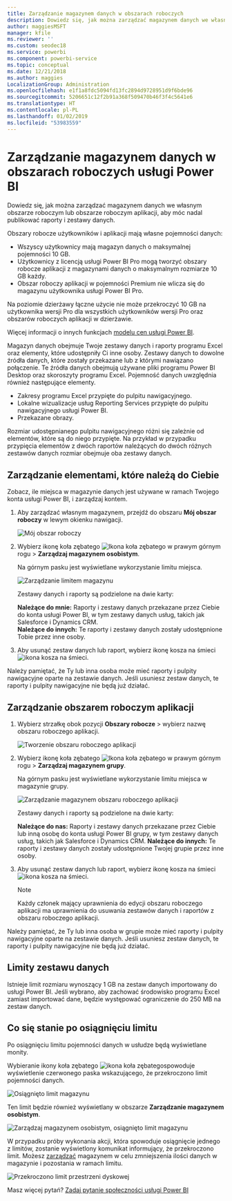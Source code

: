 ```yaml
---
title: Zarządzanie magazynem danych w obszarach roboczych
description: Dowiedz się, jak można zarządzać magazynem danych we własnym obszarze roboczym lub obszarze roboczym aplikacji, aby móc nadal publikować raporty i zestawy danych.
author: maggiesMSFT
manager: kfile
ms.reviewer: ''
ms.custom: seodec18
ms.service: powerbi
ms.component: powerbi-service
ms.topic: conceptual
ms.date: 12/21/2018
ms.author: maggies
LocalizationGroup: Administration
ms.openlocfilehash: e1f1a8fdc5094fd13fc2894d9728951d9f6bde96
ms.sourcegitcommit: 5206651c12f2b91a368f509470b46f3f4c5641e6
ms.translationtype: HT
ms.contentlocale: pl-PL
ms.lasthandoff: 01/02/2019
ms.locfileid: "53983559"
---
```

# <a name="manage-data-storage-in-power-bi-workspaces"></a>Zarządzanie magazynem danych w obszarach roboczych usługi Power BI

Dowiedz się, jak można zarządzać magazynem danych we własnym obszarze roboczym lub obszarze roboczym aplikacji, aby móc nadal publikować raporty i zestawy danych.

Obszary robocze użytkowników i aplikacji mają własne pojemności danych:

* Wszyscy użytkownicy mają magazyn danych o maksymalnej pojemności 10 GB.
* Użytkownicy z licencją usługi Power BI Pro mogą tworzyć obszary robocze aplikacji z magazynami danych o maksymalnym rozmiarze 10 GB każdy.
* Obszar roboczy aplikacji w pojemności Premium nie wlicza się do magazynu użytkownika usługi Power BI Pro.

Na poziomie dzierżawy łączne użycie nie może przekroczyć 10 GB na użytkownika wersji Pro dla wszystkich użytkowników wersji Pro oraz obszarów roboczych aplikacji w dzierżawie.

Więcej informacji o innych funkcjach [modelu cen usługi Power BI](https://powerbi.microsoft.com/pricing).

Magazyn danych obejmuje Twoje zestawy danych i raporty programu Excel oraz elementy, które udostępniły Ci inne osoby. Zestawy danych to dowolne źródła danych, które zostały przekazane lub z którymi nawiązano połączenie. Te źródła danych obejmują używane pliki programu Power BI Desktop oraz skoroszyty programu Excel. Pojemność danych uwzględnia również następujące elementy.

* Zakresy programu Excel przypięte do pulpitu nawigacyjnego.
* Lokalne wizualizacje usług Reporting Services przypięte do pulpitu nawigacyjnego usługi Power BI.
* Przekazane obrazy.

Rozmiar udostępnianego pulpitu nawigacyjnego różni się zależnie od elementów, które są do niego przypięte. Na przykład w przypadku przypięcia elementów z dwóch raportów należących do dwóch różnych zestawów danych rozmiar obejmuje oba zestawy danych.

<a name="manage"/>

## <a name="manage-items-you-own"></a>Zarządzanie elementami, które należą do Ciebie

Zobacz, ile miejsca w magazynie danych jest używane w ramach Twojego konta usługi Power BI, i zarządzaj kontem.

1. Aby zarządzać własnym magazynem, przejdź do obszaru **Mój obszar roboczy** w lewym okienku nawigacji.
   
    ![Mój obszar roboczy](media/service-admin-manage-your-data-storage-in-power-bi/pbi_myworkspace.png)
2. Wybierz ikonę koła zębatego ![Ikona koła zębatego](media/service-admin-manage-your-data-storage-in-power-bi/pbi_gearicon.png) w prawym górnym rogu \> **Zarządzaj magazynem osobistym**.
   
    Na górnym pasku jest wyświetlane wykorzystanie limitu miejsca.
   
    ![Zarządzanie limitem magazynu](media/service-admin-manage-your-data-storage-in-power-bi/pbi_persnlstorage.png)
   
    Zestawy danych i raporty są podzielone na dwie karty:
   
    **Należące do mnie:** Raporty i zestawy danych przekazane przez Ciebie do konta usługi Power BI, w tym zestawy danych usług, takich jak Salesforce i Dynamics CRM.  
    **Należące do innych:** Te raporty i zestawy danych zostały udostępnione Tobie przez inne osoby.
1. Aby usunąć zestaw danych lub raport, wybierz ikonę kosza na śmieci ![ikona kosza na śmieci](media/service-admin-manage-your-data-storage-in-power-bi/pbi_deleteicon.png).

Należy pamiętać, że Ty lub inna osoba może mieć raporty i pulpity nawigacyjne oparte na zestawie danych. Jeśli usuniesz zestaw danych, te raporty i pulpity nawigacyjne nie będą już działać.

## <a name="manage-your-app-workspace"></a>Zarządzanie obszarem roboczym aplikacji
1. Wybierz strzałkę obok pozycji **Obszary robocze** \> wybierz nazwę obszaru roboczego aplikacji.
   
    ![Tworzenie obszaru roboczego aplikacji](media/service-admin-manage-your-data-storage-in-power-bi/pbi_groupworkspaces.png)
2. Wybierz ikonę koła zębatego ![Ikona koła zębatego](media/service-admin-manage-your-data-storage-in-power-bi/pbi_gearicon.png) w prawym górnym rogu \> **Zarządzaj magazynem grupy**.
   
    Na górnym pasku jest wyświetlane wykorzystanie limitu miejsca w magazynie grupy.
   
    ![Zarządzanie magazynem obszaru roboczego aplikacji](media/service-admin-manage-your-data-storage-in-power-bi/pbi_groupstorage.png)
   
    Zestawy danych i raporty są podzielone na dwie karty:
   
    **Należące do nas:** Raporty i zestawy danych przekazane przez Ciebie lub inną osobę do konta usługi Power BI grupy, w tym zestawy danych usług, takich jak Salesforce i Dynamics CRM.
    **Należące do innych:** Te raporty i zestawy danych zostały udostępnione Twojej grupie przez inne osoby.
3. Aby usunąć zestaw danych lub raport, wybierz ikonę kosza na śmieci ![ikona kosza na śmieci](media/service-admin-manage-your-data-storage-in-power-bi/pbi_deleteicon.png).
   
   > [!NOTE]
   > Każdy członek mający uprawnienia do edycji obszaru roboczego aplikacji ma uprawnienia do usuwania zestawów danych i raportów z obszaru roboczego aplikacji.
   > 
   > 

Należy pamiętać, że Ty lub inna osoba w grupie może mieć raporty i pulpity nawigacyjne oparte na zestawie danych. Jeśli usuniesz zestaw danych, te raporty i pulpity nawigacyjne nie będą już działać.

## <a name="dataset-limits"></a>Limity zestawu danych
Istnieje limit rozmiaru wynoszący 1 GB na zestaw danych importowany do usługi Power BI. Jeśli wybrano, aby zachować środowisko programu Excel zamiast importować dane, będzie występować ograniczenie do 250 MB na zestaw danych.

## <a name="what-happens-when-you-reach-a-limit"></a>Co się stanie po osiągnięciu limitu
Po osiągnięciu limitu pojemności danych w usłudze będą wyświetlane monity. 

Wybieranie ikony koła zębatego ![ikona koła zębatego](media/service-admin-manage-your-data-storage-in-power-bi/pbi_gearicon.png)spowoduje wyświetlenie czerwonego paska wskazującego, że przekroczono limit pojemności danych.

![Osiągnięto limit magazynu](media/service-admin-manage-your-data-storage-in-power-bi/manage-storage-limit.png)

Ten limit będzie również wyświetlany w obszarze **Zarządzanie magazynem osobistym**.

 ![Zarządzaj magazynem osobistym, osiągnięto limit magazynu](media/service-admin-manage-your-data-storage-in-power-bi/manage-storage-limit2.png)

 W przypadku próby wykonania akcji, która spowoduje osiągnięcie jednego z limitów, zostanie wyświetlony komunikat informujący, że przekroczono limit. Możesz [zarządzać](#manage) magazynem w celu zmniejszenia ilości danych w magazynie i pozostania w ramach limitu.

 ![Przekroczono limit przestrzeni dyskowej](media/service-admin-manage-your-data-storage-in-power-bi/powerbi-pro-over-limit.png)

 Masz więcej pytań? [Zadaj pytanie społeczności usługi Power BI](http://community.powerbi.com/)

